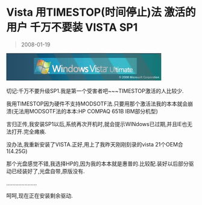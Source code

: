 # Vista 用TIMESTOP(时间停止)法 激活的用户 千万不要装 VISTA SP1 

> 2008-01-19

<div class="pcs-article-content_ptkaiapt4bxy_baiduscarticle" id="detailArticleContent_ptkaiapt4bxy_baiduscarticle">
 <p>
 </p>
 <p>
  <img class="blogimg" small="0" src="images/265ed2b3aa9815c730a0090b9e31c8d2.jpg"/>
 </p>
 <p>
  切记:千万不要升级SP1.我是第一个受害者吧~~~TIMESTOP激活的人比较少.
 </p>
 <p>
  我用TIMESTOP因为硬件不支持MODSOTF法.只要用那个激活法我的本本就会崩溃(无法用MODSOTF法的本本:HP COMPAQ 651B IBM部分机型)
 </p>
 <p>
  言归正传,我安装SP1以后,系统再次开机时,就会提示WINdows已过期,并且IE也无法打开.完全瘫痪.
 </p>
 <p>
  没办法,我重新安装了VISTA.正好,用上了我昨天刚刚刻录的vista 21个OEM合1(4.25G)
 </p>
 <p>
  那个光盘感觉不错,我选择HP的,因为我的本本就是惠普的.比较配.装好以后部分驱动已经装好了,光盘自带,原版没有.
 </p>
 <p>
  ....................
 </p>
 <p>
  呵呵,现在正在安装剩余驱动.
 </p>
</div>


